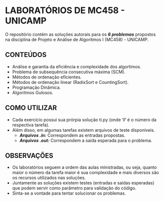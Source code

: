 # LABORATÓRIOS DE MC458 - UNICAMP

O repositório contém as soluções autorais para os ***6 problemas*** propostos na disciplina de Projeto e Análise de Algoritmos I (MC458) - UNICAMP.

## CONTEÚDOS

* Análise e garantia da eficiência e complexidade dos algortimos.
* Problema de subsequência consecutiva máxima (SCM).
* Métodos de ordenação eficientes.
* Métodos de ordenação linear (RadixSort e CountingSort).
* Programação Dinâmica.
* Algoritmos Gulosos.

## COMO UTILIZAR

* Cada exercício possui sua prórpia solução ti.py (onde ***'i'*** é o número da respectiva tarefa).   
* Além disso, em algumas tarefas existem arquivos de teste disponíveis.
  * ***Arquivos .in:*** Correspondem as entradas propostas.
  * ***Arquivos .out:*** Correspondem a saída esperada para o problema.

## OBSERVAÇÕES

* Os laboratórios seguem a ordem das aulas ministradas, ou seja, quanto maior o número da tarefa maior é sua complexidade e mais diversos são os recursos utilizados nas soluções. 
* Juntamente as soluções existem testes (entradas e saídas esperadas) que podem servir como parâmetro para validação do código. 
* Sinta-se a vontade para tentar solucionar os problemas.